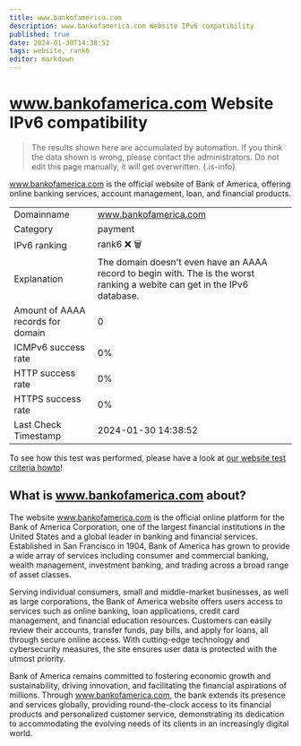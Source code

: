 ```yaml
---
title: www.bankofamerica.com
description: www.bankofamerica.com Website IPv6 compatibility
published: true
date: 2024-01-30T14:38:52
tags: website, rank6
editor: markdown
---
```


# www.bankofamerica.com Website IPv6 compatibility

> The results shown here are accumulated by automation. If you think the data shown is wrong, please contact the administrators. 
> Do not edit this page manually, it will get overwritten.
{.is-info}

www.bankofamerica.com is the official website of Bank of America, offering online banking services, account management, loan, and financial products.


|   |   |
| - | - |
| Domainname | www.bankofamerica.com
| Category | payment |
| IPv6 ranking | rank6 :x: :wastebasket: |
| Explanation | The domain doesn't even have an AAAA record to begin with. The is the worst ranking a webite can get in the IPv6 database. |
| Amount of AAAA records for domain | 0 |
| ICMPv6 success rate | 0%|
| HTTP success rate | 0% |
| HTTPS success rate | 0% |
| Last Check Timestamp | 2024-01-30 14:38:52 |

To see how this test was performed, please have a look at [our website test criteria howto](/howto/testcriteria/website)!


## What is www.bankofamerica.com about?
The website www.bankofamerica.com is the official online platform for the Bank of America Corporation, one of the largest financial institutions in the United States and a global leader in banking and financial services. Established in San Francisco in 1904, Bank of America has grown to provide a wide array of services including consumer and commercial banking, wealth management, investment banking, and trading across a broad range of asset classes.

Serving individual consumers, small and middle-market businesses, as well as large corporations, the Bank of America website offers users access to services such as online banking, loan applications, credit card management, and financial education resources. Customers can easily review their accounts, transfer funds, pay bills, and apply for loans, all through secure online access. With cutting-edge technology and cybersecurity measures, the site ensures user data is protected with the utmost priority.

Bank of America remains committed to fostering economic growth and sustainability, driving innovation, and facilitating the financial aspirations of millions. Through www.bankofamerica.com, the bank extends its presence and services globally, providing round-the-clock access to its financial products and personalized customer service, demonstrating its dedication to accommodating the evolving needs of its clients in an increasingly digital world.


